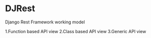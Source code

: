 # DJRest
Django Rest Framework working model 

1.Function based API view 
2.Class based API view 
3.Generic API view 
